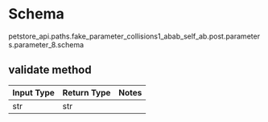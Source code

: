 # Schema
petstore_api.paths.fake_parameter_collisions1_abab_self_ab.post.parameters.parameter_8.schema

## validate method
Input Type | Return Type | Notes
------------ | ------------- | -------------
str | str |
